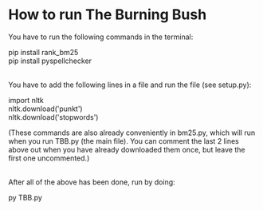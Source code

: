 # How to run The Burning Bush


You have to run the following commands in the terminal:<br>

pip install rank_bm25<br>
pip install pyspellchecker <br><br>


You have to add the following lines in a file and run the file (see setup.py):<br>

import nltk<br>
nltk.download('punkt')<br>
nltk.download('stopwords')<br>

(These commands are also already conveniently in bm25.py, which will run when you run TBB.py (the main file).  You can comment the last 2 lines above out when you have already downloaded them once, but leave the first one uncommented.) <br><br>


After all of the above has been done, run by doing: <br>

py TBB.py
